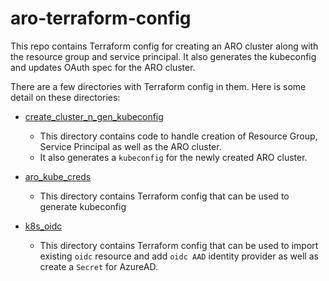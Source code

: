 # aro-terraform-config

This repo contains Terraform config for creating an ARO cluster along with the resource group and
service principal. It also generates the kubeconfig and updates OAuth spec for the ARO cluster. 

There are a few directories with Terraform config in them. Here is some detail
on these directories:
* [create_cluster_n_gen_kubeconfig](create_cluster_n_gen_kubeconfig/README.md)
  * This directory contains code to handle creation of Resource Group, Service Principal
    as well as the ARO cluster.
  * It also generates a `kubeconfig` for the newly created ARO cluster.

* [aro_kube_creds](aro_kube_creds/README.md)
  * This directory contains Terraform config that can be used to generate kubeconfig

* [k8s_oidc](k8s_oidc/README.md)
  * This directory contains Terraform config that can be used to import existing `oidc` resource
    and add `oidc AAD` identity provider as well as create a `Secret` for AzureAD.
